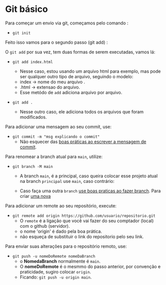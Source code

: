 # Git básico

Para começar um envio via git, começamos pelo comando :
 -  ```git init```
 
Feito isso vamos para o segundo passo (git add) :

O ``git add`` por sua vez, tem duas formas de serem executadas, vamos lá:
 
   -  `git add index.html`

      - Nesse caso, estou usando um arquivo html para exemplo, mas pode ser qualquer outro tipo de arquivo, seguindo o modelo:
       - index -> nome do meu arquivo .
      - .html -> extensao do arquivo.
      - Esse metódo de ``add`` adiciona arquivo por arquivo.

   - `git add .`
      - Nesse outro caso, ele adiciona todos os arquivos que foram modificados.

Para adicionar uma mensagem ao seu commit, use:
   - ```git commit -m "msg explicando o commit"```
     - Não esquecer das [boas práticas ao escrever a mensagem de commit](commits.md).

Para renomear a branch atual para `main`, utilize:
   - ```git branch -M main```
     - A branch `main`, é a principal, caso queira colocar esse projeto atual na branch `principal` use `main`, caso contrário:

     - Caso faça uma outra `branch` [ use boas praticas ao fazer branch](branchs.md). Para criar [uma nova](comandos_avancados.md#gerenciamento-branches)

Para adicionar um remote ao seu repositório, execute:

- ```git remote add origin https://github.com/usuario/repositorio.git```
   - O ``remote`` é a ligação que você vai fazer do seu comptador (local) com o github (servidor).
    - o nome 'origin' é dado pela boa prática.
    - não esqueça de substituir o link do repositorio pelo seu link.

Para enviar suas alterações para o repositório remoto, use:
   - ```git push -u nomeDoRemote nomeDaBranch```
     - o **NomedaBranch** normalmente é `main`.
     - O **nomeDoRemote** é o mesmmo do passo anterior, por convenção e praticidade, sugiro colocar `origin`.
      - Ficando: `git push -u origin main`.